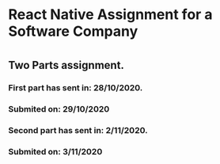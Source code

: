 # 
# React Native Assignment for a Software Company
# 

## Two Parts assignment.
###
### First part has sent in: 28/10/2020.
### Submited on: 29/10/2020
###
### Second part has sent in: 2/11/2020.
### Submited on: 3/11/2020

